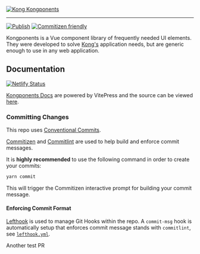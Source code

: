 [![Kong Kongponents](/docs/.vitepress/public/img/kongponents-logo.jpg?raw=true)][docsUrl]

---

[![Publish](https://github.com/Kong/kongponents/actions/workflows/publish.yml/badge.svg)](https://github.com/Kong/kongponents/actions/workflows/publish.yml)
[![Commitizen friendly](https://img.shields.io/badge/commitizen-friendly-brightgreen.svg)](http://commitizen.github.io/cz-cli/)

Kongponents is a Vue component library of frequently needed UI elements. They were developed to solve [Kong's](https://konghq.com) application needs, but are generic enough to use in any web application.

## Documentation

[![Netlify Status](https://api.netlify.com/api/v1/badges/426d5e0a-fc41-4c1d-ba80-38417b614394/deploy-status?branch=main)](https://app.netlify.com/sites/kongponents/deploys)

[Kongponents Docs][docsUrl] are powered by VitePress and the source can be viewed [here](docs/).

[docsUrl]: https://kongponents.konghq.com

### Committing Changes

This repo uses [Conventional Commits](https://www.conventionalcommits.org/en/v1.0.0/).

[Commitizen](https://github.com/commitizen/cz-cli) and [Commitlint](https://github.com/conventional-changelog/commitlint) are used to help build and enforce commit messages.

It is __highly recommended__ to use the following command in order to create your commits:

```sh
yarn commit
```

This will trigger the Commitizen interactive prompt for building your commit message.

#### Enforcing Commit Format

[Lefthook](https://github.com/evilmartians/lefthook) is used to manage Git Hooks within the repo. A `commit-msg` hook is automatically setup that enforces commit message stands with `commitlint`, see [`lefthook.yml`](./lefthook.yml).

Another test PR
